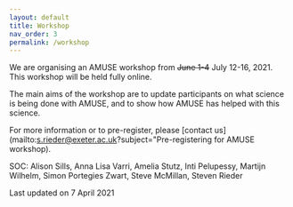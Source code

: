 ```yaml
---
layout: default
title: Workshop
nav_order: 3
permalink: /workshop
---
```


We are organising an AMUSE workshop from ~~June 1-4~~ July 12-16, 2021.
This workshop will be held fully online.

The main aims of the workshop are to update participants on what science is being done with AMUSE, and to show how AMUSE has helped with this science.

For more information or to pre-register, please [contact us](mailto:s.rieder@exeter.ac.uk?subject="Pre-registering for AMUSE workshop).

SOC:
Alison Sills,
Anna Lisa Varri,
Amelia Stutz,
Inti Pelupessy,
Martijn Wilhelm,
Simon Portegies&nbsp;Zwart,
Steve McMillan,
Steven Rieder

Last updated on 7 April 2021
